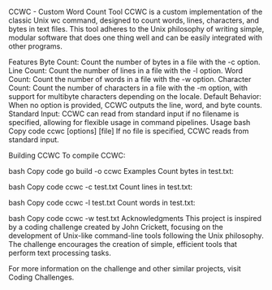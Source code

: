 CCWC - Custom Word Count Tool
CCWC is a custom implementation of the classic Unix wc command, designed to count words, lines, characters, and bytes in text files. This tool adheres to the Unix philosophy of writing simple, modular software that does one thing well and can be easily integrated with other programs.

Features
Byte Count: Count the number of bytes in a file with the -c option.
Line Count: Count the number of lines in a file with the -l option.
Word Count: Count the number of words in a file with the -w option.
Character Count: Count the number of characters in a file with the -m option, with support for multibyte characters depending on the locale.
Default Behavior: When no option is provided, CCWC outputs the line, word, and byte counts.
Standard Input: CCWC can read from standard input if no filename is specified, allowing for flexible usage in command pipelines.
Usage
bash
Copy code
ccwc [options] [file]
If no file is specified, CCWC reads from standard input.

Building CCWC
To compile CCWC:

bash
Copy code
go build -o ccwc
Examples
Count bytes in test.txt:

bash
Copy code
ccwc -c test.txt
Count lines in test.txt:

bash
Copy code
ccwc -l test.txt
Count words in test.txt:

bash
Copy code
ccwc -w test.txt
Acknowledgments
This project is inspired by a coding challenge created by John Crickett, focusing on the development of Unix-like command-line tools following the Unix philosophy. The challenge encourages the creation of simple, efficient tools that perform text processing tasks.

For more information on the challenge and other similar projects, visit Coding Challenges.

